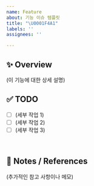 ```yaml
---
name: Feature
about: 기능 이슈 템플릿
title: "\U0001F4A1"
labels: ''
assignees: ''

---
```


## ✨ Overview
(이 기능에 대한 상세 설명)
<br/>

## ✅ TODO
- [ ] (세부 작업 1)
- [ ] (세부 작업 2)
- [ ] (세부 작업 3)
<br/>

## 📝 Notes / References
(추가적인 참고 사항이나 메모)
